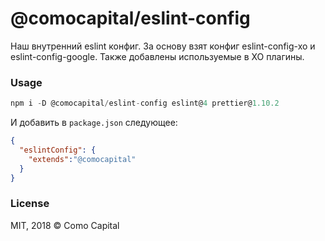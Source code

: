 # @comocapital/eslint-config
Наш внутренний eslint конфиг. За основу взят конфиг eslint-config-xo и eslint-config-google. Также добавлены используемые в XO плагины.

### Usage

```js
npm i -D @comocapital/eslint-config eslint@4 prettier@1.10.2
```

И добавить в `package.json` следующее:
```json
{
  "eslintConfig": {
    "extends":"@comocapital"
  }
}
```

### License

MIT, 2018 &copy; Como Capital
